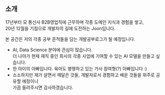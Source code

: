 
## 소개

17년부터 모 통신사 B2B영업직에 근무하며 각종 도메인 지식과 경험을 쌓고,    
20년 12월을 기점으로 개발자의 길에 도전하는 Joon입니다.  

본 공간은 저의 각종 공부 흔적들을 담는 개발공부로그가 될 예정입니다.

* AI, Data Science 분야에 관심이 많습니다.  
  더 나아가 현재 재직 중인 회사의 각종 사업에 기여할 수 있는 AI 모델을 만들고 싶습니다. 
* 한 아이의 아빠입니다.  육아도 병행하고 있는 가사 참여형(?) 아빠입니다 :)
* 소소하지만 제가 살면서 깨달은 것들, 개발자로서 경험하고 배운 것들을 위주로 공유할 예정이니  
  가끔 들려주시면 감사하겠습니다.
